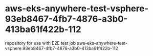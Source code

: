 # aws-eks-anywhere-test-vsphere-93eb8467-4fb7-4876-a3b0-413ba61f422b-112
repository for use with E2E test job aws-eks-anywhere-test-vsphere:93eb8467-4fb7-4876-a3b0-413ba61f422b-112
